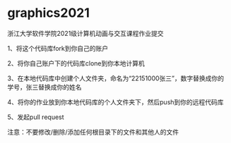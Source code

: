 # graphics2021
浙江大学软件学院2021级计算机动画与交互课程作业提交

1、将这个代码库fork到你自己的账户

2、将你自己账户下的代码库clone到你本地计算机

3、在本地代码库中创建个人文件夹，命名为“22151000张三”，数字替换成你的学号，张三替换成你的姓名

4、将你的作业放到你本地代码库的个人文件夹下，然后push到你的远程代码库

5、发起pull request

注意：不要修改/删除/添加任何根目录下的文件和其他人的文件
